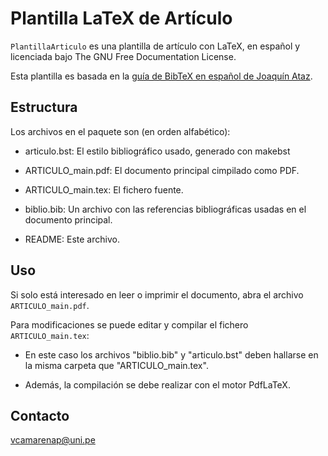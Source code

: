 # Plantilla LaTeX de Artículo


`PlantillaArticulo` es una plantilla de artículo con LaTeX, en español y licenciada bajo The GNU Free Documentation License.

Esta plantilla es basada en la [guía de BibTeX en español de Joaquín Ataz](https://ctan.math.illinois.edu/info/spanish/guia-bibtex/guia-bibtex.pdf).


## Estructura

Los archivos en el paquete son (en orden alfabético):

  - articulo.bst:  El estilo bibliográfico usado, generado con makebst
      
  - ARTICULO_main.pdf: El documento principal cimpilado como PDF.

  - ARTICULO_main.tex: El fichero fuente.
  
  - biblio.bib: Un archivo con las referencias bibliográficas usadas en el documento principal.

  - README: Este archivo.
  

## Uso

Si solo está interesado en leer o imprimir el documento, abra el archivo `ARTICULO_main.pdf`. 

Para modificaciones se puede editar y compilar el fichero `ARTICULO_main.tex`: 

- En este caso los archivos "biblio.bib" y "articulo.bst" deben hallarse en la misma carpeta que "ARTICULO_main.tex". 

- Además, la compilación se debe realizar con el motor PdfLaTeX.


## Contacto

vcamarenap@uni.pe

